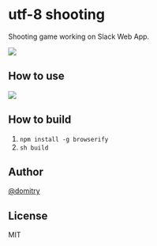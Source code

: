 # utf-8 shooting
Shooting game working on Slack Web App.

![](https://i.gyazo.com/206f8d0ee7b24dcb1e37e56629cdad49.png)

## How to use

![](https://i.gyazo.com/5ca227361f985c8a9ebc002866816383.png)

## How to build
1. `npm install -g browserify`
2. `sh build`

## Author
[@domitry](https://twitter.com/domitry)

## License
MIT
